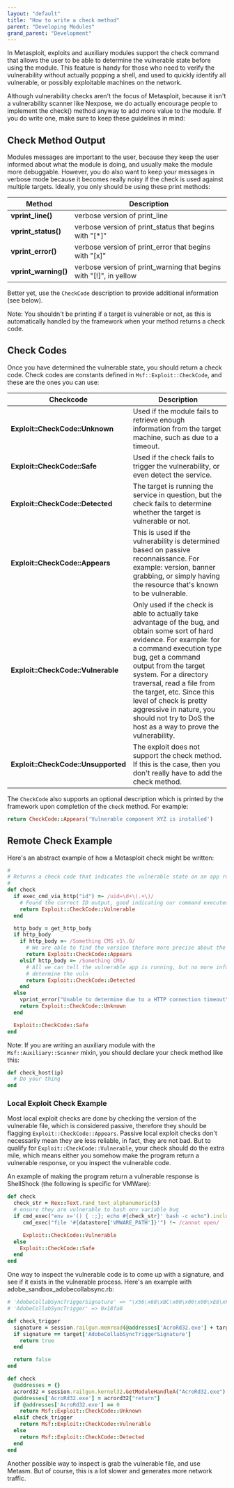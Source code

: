 ```yaml
---
layout: "default"
title: "How to write a check method"
parent: "Developing Modules"
grand_parent: "Development"
---
```


In Metasploit, exploits and auxiliary modules support the check command that allows the user to be able to determine the vulnerable state before using the module. This feature is handy for those who need to verify the vulnerability without actually popping a shell, and used to quickly identify all vulnerable, or possibly exploitable machines on the network.

Although vulnerability checks aren't the focus of Metasploit, because it isn't a vulnerability scanner like Nexpose, we do actually encourage people to implement the check() method anyway to add more value to the module. If you do write one, make sure to keep these guidelines in mind:

## Check Method Output

Modules messages are important to the user, because they keep the user informed about what the module is doing, and usually make the module more debuggable. However, you do also want to keep your messages in verbose mode because it becomes really noisy if the check is used against multiple targets. Ideally, you only should be using these print methods:

| Method | Description |
| ------ | ----------- |
| **vprint_line()** | verbose version of print_line |
| **vprint_status()** | verbose version of print_status that begins with "[*]" |
| **vprint_error()** | verbose version of print_error that begins with "[x]" |
| **vprint_warning()** | verbose version of print_warning that begins with "[!]", in yellow |

Better yet, use the `CheckCode` description to provide additional information (see below).

Note: You shouldn't be printing if a target is vulnerable or not, as this is automatically handled by the framework when your method returns a check code.


## Check Codes

Once you have determined the vulnerable state, you should return a check code. Check codes are constants defined in `Msf::Exploit::CheckCode`, and these are the ones you can use:

| Checkcode | Description |
| --------- | ----------- |
| **Exploit::CheckCode::Unknown** | Used if the module fails to retrieve enough information from the target machine, such as due to a timeout. |
| **Exploit::CheckCode::Safe** | Used if the check fails to trigger the vulnerability, or even detect the service. |
| **Exploit::CheckCode::Detected** | The target is running the service in question, but the check fails to determine whether the target is vulnerable or not. |
| **Exploit::CheckCode::Appears** | This is used if the vulnerability is determined based on passive reconnaissance. For example: version, banner grabbing, or simply having the resource that's known to be vulnerable. |
| **Exploit::CheckCode::Vulnerable** | Only used if the check is able to actually take advantage of the bug, and obtain some sort of hard evidence. For example: for a command execution type bug, get a command output from the target system. For a directory traversal, read a file from the target, etc. Since this level of check is pretty aggressive in nature, you should not try to DoS the host as a way to prove the vulnerability. |
| **Exploit::CheckCode::Unsupported** | The exploit does not support the check method. If this is the case, then you don't really have to add the check method. |

The `CheckCode` also supports an optional description which is printed by the framework upon completion of the `check` method. For example:

```ruby
return CheckCode::Appears('Vulnerable component XYZ is installed')
```

## Remote Check Example

Here's an abstract example of how a Metasploit check might be written:

```ruby
#
# Returns a check code that indicates the vulnerable state on an app running on OS X
#
def check
  if exec_cmd_via_http("id") =~ /uid=\d+\(.+\)/
    # Found the correct ID output, good indicating our command executed
    return Exploit::CheckCode::Vulnerable
  end

  http_body = get_http_body
  if http_body
    if http_body =~ /Something CMS v1\.0/
      # We are able to find the version thefore more precise about the vuln state
      return Exploit::CheckCode::Appears
    elsif http_body =~ /Something CMS/
      # All we can tell the vulnerable app is running, but no more info to
      # determine the vuln
      return Exploit::CheckCode::Detected
    end
  else
    vprint_error("Unable to determine due to a HTTP connection timeout")
    return Exploit::CheckCode::Unknown
  end

  Exploit::CheckCode::Safe
end
```

Note: If you are writing an auxiliary module with the `Msf::Auxiliary::Scanner` mixin, you should declare your check method like this:

```ruby
def check_host(ip)
  # Do your thing
end
```

### Local Exploit Check Example

Most local exploit checks are done by checking the version of the vulnerable file, which is considered passive, therefore they should be flagging `Exploit::CheckCode::Appears`. Passive local exploit checks don't necessarily mean they are less reliable, in fact, they are not bad. But to qualify for `Exploit::CheckCode::Vulnerable`, your check should do the extra mile, which means either you somehow make the program return a vulnerable response, or you inspect the vulnerable code.

An example of making the program return a vulnerable response is ShellShock (the following is specific for VMWare):

```ruby
def check
  check_str = Rex::Text.rand_text_alphanumeric(5)
  # ensure they are vulnerable to bash env variable bug
  if cmd_exec("env x='() { :;}; echo #{check_str}' bash -c echo").include?(check_str) &&
     cmd_exec("file '#{datastore['VMWARE_PATH']}'") !~ /cannot open/

     Exploit::CheckCode::Vulnerable
  else
    Exploit::CheckCode::Safe
  end
end
```

One way to inspect the vulnerable code is to come up with a signature, and see if it exists in the vulnerable process. Here's an example with adobe_sandbox_adobecollabsync.rb:

```ruby
# 'AdobeCollabSyncTriggerSignature' => "\x56\x68\xBC\x00\x00\x00\xE8\xF5\xFD\xFF\xFF"
# 'AdobeCollabSyncTrigger' => 0x18fa0

def check_trigger
  signature = session.railgun.memread(@addresses['AcroRd32.exe'] + target['AdobeCollabSyncTrigger'], target['AdobeCollabSyncTriggerSignature'].length)
  if signature == target['AdobeCollabSyncTriggerSignature']
    return true
  end

  return false
end

def check
  @addresses = {}
  acrord32 = session.railgun.kernel32.GetModuleHandleA("AcroRd32.exe")
  @addresses['AcroRd32.exe'] = acrord32["return"]
  if @addresses['AcroRd32.exe'] == 0
    return Msf::Exploit::CheckCode::Unknown
  elsif check_trigger
    return Msf::Exploit::CheckCode::Vulnerable
  else
    return Msf::Exploit::CheckCode::Detected
  end
end
```

Another possible way to inspect is grab the vulnerable file, and use Metasm. But of course, this is a lot slower and generates more network traffic.